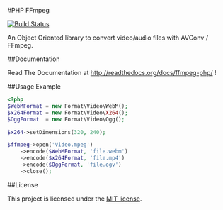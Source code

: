 #PHP FFmpeg

[![Build Status](https://secure.travis-ci.org/alchemy-fr/PHP-FFmpeg.png?branch=master)](http://travis-ci.org/alchemy-fr/PHP-FFmpeg)

An Object Oriented library to convert video/audio files with AVConv / FFmpeg.

##Documentation

Read The Documentation at http://readthedocs.org/docs/ffmpeg-php/ !

##Usage Example

```php
<?php
$WebMFormat = new Format\Video\WebM();
$x264Format = new Format\Video\X264();
$OggFormat  = new Format\Video\Ogg();

$x264->setDimensions(320, 240);

$ffmpeg->open('Video.mpeg')
    ->encode($WebMFormat, 'file.webm')
    ->encode($x264Format, 'file.mp4')
    ->encode($OggFormat, 'file.ogv')
    ->close();
```

##License

This project is licensed under the [MIT license](http://opensource.org/licenses/MIT).




